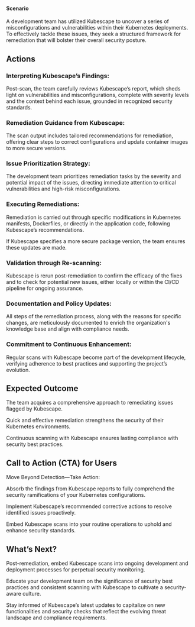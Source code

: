 #### **Scenario**

A development team has utilized Kubescape to uncover a series of misconfigurations and vulnerabilities within their Kubernetes deployments. To effectively tackle these issues, they seek a structured framework for remediation that will bolster their overall security posture.


## **Actions**


### Interpreting Kubescape’s Findings:

Post-scan, the team carefully reviews Kubescape’s report, which sheds light on vulnerabilities and misconfigurations, complete with severity levels and the context behind each issue, grounded in recognized security standards.


### Remediation Guidance from Kubescape:

The scan output includes tailored recommendations for remediation, offering clear steps to correct configurations and update container images to more secure versions.


### Issue Prioritization Strategy:

The development team prioritizes remediation tasks by the severity and potential impact of the issues, directing immediate attention to critical vulnerabilities and high-risk misconfigurations.


### Executing Remediations:

Remediation is carried out through specific modifications in Kubernetes manifests, Dockerfiles, or directly in the application code, following Kubescape’s recommendations.

If Kubescape specifies a more secure package version, the team ensures these updates are made.


### Validation through Re-scanning:

Kubescape is rerun post-remediation to confirm the efficacy of the fixes and to check for potential new issues, either locally or within the CI/CD pipeline for ongoing assurance.


### Documentation and Policy Updates:

All steps of the remediation process, along with the reasons for specific changes, are meticulously documented to enrich the organization's knowledge base and align with compliance needs.


### Commitment to Continuous Enhancement:

Regular scans with Kubescape become part of the development lifecycle, verifying adherence to best practices and supporting the project’s evolution.


## **Expected Outcome**

The team acquires a comprehensive approach to remediating issues flagged by Kubescape.

Quick and effective remediation strengthens the security of their Kubernetes environments.

Continuous scanning with Kubescape ensures lasting compliance with security best practices.


## **Call to Action (CTA) for Users**

Move Beyond Detection—Take Action:

Absorb the findings from Kubescape reports to fully comprehend the security ramifications of your Kubernetes configurations.

Implement Kubescape’s recommended corrective actions to resolve identified issues proactively.

Embed Kubescape scans into your routine operations to uphold and enhance security standards.


## **What’s Next?**

Post-remediation, embed Kubescape scans into ongoing development and deployment processes for perpetual security monitoring.

Educate your development team on the significance of security best practices and consistent scanning with Kubescape to cultivate a security-aware culture.

Stay informed of Kubescape’s latest updates to capitalize on new functionalities and security checks that reflect the evolving threat landscape and compliance requirements.
